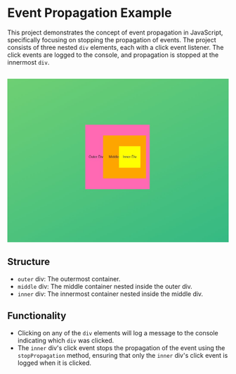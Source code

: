 # Event Propagation Example

This project demonstrates the concept of event propagation in JavaScript, specifically focusing on stopping the propagation of events. The project consists of three nested `div` elements, each with a click event listener. The click events are logged to the console, and propagation is stopped at the innermost `div`.
## 
![Example Screenshot](./ss.jpg)
## Structure

- `outer` div: The outermost container.
- `middle` div: The middle container nested inside the outer div.
- `inner` div: The innermost container nested inside the middle div.

## Functionality

- Clicking on any of the `div` elements will log a message to the console indicating which `div` was clicked.
- The `inner` div's click event stops the propagation of the event using the `stopPropagation` method, ensuring that only the `inner` div's click event is logged when it is clicked.